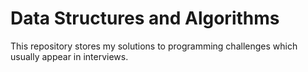 # Data Structures and Algorithms

This repository stores my solutions to programming challenges which usually appear in interviews. 

